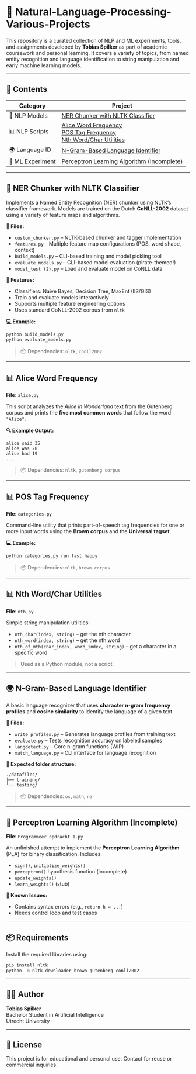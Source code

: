 # 🧠 Natural-Language-Processing-Various-Projects

This repository is a curated collection of NLP and ML experiments, tools, and assignments developed by **Tobias Spilker** as part of academic coursework and personal learning. It covers a variety of topics, from named entity recognition and language identification to string manipulation and early machine learning models.

---

## 📂 Contents

| Category | Project |
| -------- | ------- |
| 🧠 NLP Models | [NER Chunker with NLTK Classifier](#ner-chunker-with-nltk-classifier) |
| 📊 NLP Scripts | [Alice Word Frequency](#alice-word-frequency)<br>[POS Tag Frequency](#pos-tag-frequency)<br>[Nth Word/Char Utilities](#nth-wordchar-utilities) |
| 🌍 Language ID | [N-Gram-Based Language Identifier](#n-gram-based-language-identifier) |
| 🧪 ML Experiment | [Perceptron Learning Algorithm (Incomplete)](#perceptron-learning-algorithm-incomplete) |

---

## 🧠 NER Chunker with NLTK Classifier

Implements a Named Entity Recognition (NER) chunker using NLTK’s classifier framework. Models are trained on the Dutch **CoNLL-2002** dataset using a variety of feature maps and algorithms.

**📁 Files:**
- `custom_chunker.py` – NLTK-based chunker and tagger implementation  
- `features.py` – Multiple feature map configurations (POS, word shape, context)  
- `build_models.py` – CLI-based training and model pickling tool  
- `evaluate_models.py` – CLI-based model evaluation (pirate-themed!)  
- `model_test (2).py` – Load and evaluate model on CoNLL data  

**📌 Features:**
- Classifiers: Naive Bayes, Decision Tree, MaxEnt (IIS/GIS)  
- Train and evaluate models interactively  
- Supports multiple feature engineering options  
- Uses standard CoNLL-2002 corpus from `nltk`  

**💻 Example:**
~~~bash
python build_models.py
python evaluate_models.py
~~~

> 📦 Dependencies: `nltk`, `conll2002`

---

## 📊 Alice Word Frequency

**File**: `alice.py`

This script analyzes the *Alice in Wonderland* text from the Gutenberg corpus and prints the **five most common words** that follow the word `"Alice"`.

**🔍 Example Output:**
~~~text
alice said 35
alice was 28
alice had 19
...
~~~

> 📦 Dependencies: `nltk`, `gutenberg corpus`

---

## 📊 POS Tag Frequency

**File**: `categories.py`

Command-line utility that prints part-of-speech tag frequencies for one or more input words using the **Brown corpus** and the **Universal tagset**.

**💻 Example:**
~~~bash
python categories.py run fast happy
~~~

> 📦 Dependencies: `nltk`, `brown corpus`

---

## 📊 Nth Word/Char Utilities

**File**: `nth.py`

Simple string manipulation utilities:

* `nth_char(index, string)` – get the nth character  
* `nth_word(index, string)` – get the nth word  
* `nth_of_mth(char_index, word_index, string)` – get a character in a specific word  

> Used as a Python module, not a script.

---

## 🌍 N-Gram-Based Language Identifier

A basic language recognizer that uses **character n-gram frequency profiles** and **cosine similarity** to identify the language of a given text.

**📁 Files:**
* `write_profiles.py` – Generates language profiles from training text  
* `evaluate.py` – Tests recognition accuracy on labeled samples  
* `langdetect.py` – Core n-gram functions (WIP)  
* `match_language.py` – CLI interface for language recognition  

**📁 Expected folder structure:**
~~~text
./datafiles/
├── training/
└── testing/
~~~

> 📦 Dependencies: `os`, `math`, `re`

---

## 🧪 Perceptron Learning Algorithm (Incomplete)

**File**: `Programmeer opdracht 1.py`

An unfinished attempt to implement the **Perceptron Learning Algorithm** (PLA) for binary classification. Includes:

* `sign()`, `initialize_weights()`  
* `perceptron()` hypothesis function (incomplete)  
* `update_weights()`  
* `learn_weights()` (stub)  

**🚧 Known Issues:**
* Contains syntax errors (e.g., `return h = ...`)  
* Needs control loop and test cases  

---

## 📦 Requirements

Install the required libraries using:
~~~bash
pip install nltk
python -m nltk.downloader brown gutenberg conll2002
~~~

---

## 👨‍🎓 Author

**Tobias Spilker**  
Bachelor Student in Artificial Intelligence  
Utrecht University

---

## 📄 License

This project is for educational and personal use. Contact for reuse or commercial inquiries.
